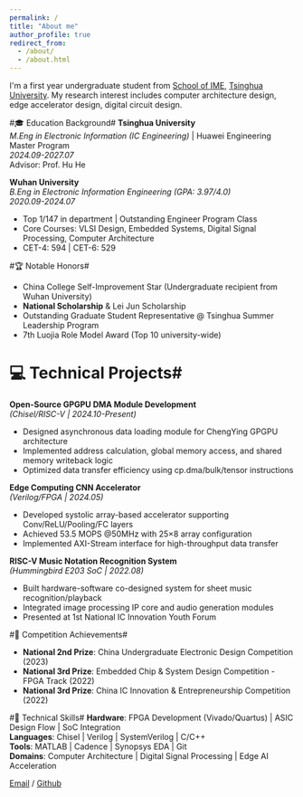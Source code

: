 ```yaml
---
permalink: /
title: "About me"
author_profile: true
redirect_from: 
  - /about/
  - /about.html
---
```


I'm a first year undergraduate student from [School of IME](https://www.ime.tsinghua.edu.cn/), [Tsinghua University](https://www.tsinghua.edu.cn/). My research interest includes computer architecture design, edge accelerator design, digital circuit design.

 #🎓 Education Background#
 **Tsinghua University**  
*M.Eng in Electronic Information (IC Engineering)* | Huawei Engineering Master Program  
*2024.09-2027.07*  
Advisor: Prof. Hu He

 **Wuhan University**  
*B.Eng in Electronic Information Engineering (GPA: 3.97/4.0)*  
*2020.09-2024.07*  
- Top 1/147 in department | Outstanding Engineer Program Class  
- Core Courses: VLSI Design, Embedded Systems, Digital Signal Processing, Computer Architecture  
- CET-4: 594 | CET-6: 529

 #🏆 Notable Honors#
- China College Self-Improvement Star (Undergraduate recipient from Wuhan University)  
- **National Scholarship** & Lei Jun Scholarship  
- Outstanding Graduate Student Representative @ Tsinghua Summer Leadership Program  
- 7th Luojia Role Model Award (Top 10 university-wide)

# 💻 Technical Projects#
 **Open-Source GPGPU DMA Module Development**  
*(Chisel/RISC-V | 2024.10-Present)*  
- Designed asynchronous data loading module for ChengYing GPGPU architecture  
- Implemented address calculation, global memory access, and shared memory writeback logic  
- Optimized data transfer efficiency using cp.dma/bulk/tensor instructions

 **Edge Computing CNN Accelerator**  
*(Verilog/FPGA | 2024.05)*  
- Developed systolic array-based accelerator supporting Conv/ReLU/Pooling/FC layers  
- Achieved 53.5 MOPS @50MHz with 25×8 array configuration  
- Implemented AXI-Stream interface for high-throughput data transfer

 **RISC-V Music Notation Recognition System**  
*(Hummingbird E203 SoC | 2022.08)*  
- Built hardware-software co-designed system for sheet music recognition/playback  
- Integrated image processing IP core and audio generation modules  
- Presented at 1st National IC Innovation Youth Forum

 #🏅 Competition Achievements#
- **National 2nd Prize**: China Undergraduate Electronic Design Competition (2023)  
- **National 3rd Prize**: Embedded Chip & System Design Competition - FPGA Track (2022)  
- **National 3rd Prize**: China IC Innovation & Entrepreneurship Competition (2022)

 #🔧 Technical Skills#
**Hardware**: FPGA Development (Vivado/Quartus) | ASIC Design Flow | SoC Integration  
**Languages**: Chisel | Verilog | SystemVerilog | C/C++  
**Tools**: MATLAB | Cadence | Synopsys EDA | Git  
**Domains**: Computer Architecture | Digital Signal Processing | Edge AI Acceleration

[Email](mailto:songxy24@mailstsinghua.edu.cn) / [Github](https://github.com/Futuresxy)
